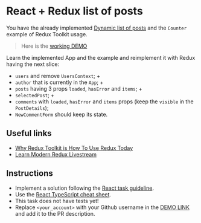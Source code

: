# React + Redux list of posts

You have the already implemented
[Dynamic list of posts](https://github.com/mate-academy/react_dynamic-list-of-posts#react_dynamic-list-of-posts)
and the `Counter` example of Redux Toolkit usage.

> Here is the [working DEMO](https://mate-academy.github.io/react_redux-list-of-posts/)

Learn the implemented App and the example and reimplement it with Redux having the next slice:
- `users` and remove `UsersContext`; +
- `author` that is currently in the `App`; +
- `posts` having 3 props `loaded`, `hasError` and `items`; +
- `selectedPost`; +
- `comments` with `loaded`, `hasError` and `items` props (keep the `visible` in the `PostDetails`);
- `NewCommentForm` should keep its state.

## Useful links
- [Why Redux Toolkit is How To Use Redux Today](https://redux.js.org/introduction/why-rtk-is-redux-today)
- [Learn Modern Redux Livestream](https://redux.js.org/introduction/getting-started#learn-modern-redux-livestream)

## Instructions
- Implement a solution following the [React task guideline](https://github.com/mate-academy/react_task-guideline#react-tasks-guideline).
- Use the [React TypeScript cheat sheet](https://mate-academy.github.io/fe-program/js/extra/react-typescript).
- This task does not have tests yet!
- Replace `<your_account>` with your Github username in the [DEMO LINK](https://hyper2307.github.io/react_redux-list-of-posts/) and add it to the PR description.
